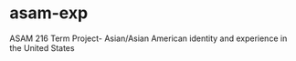 asam-exp
========

ASAM 216 Term Project- Asian/Asian American identity and experience in the United States
